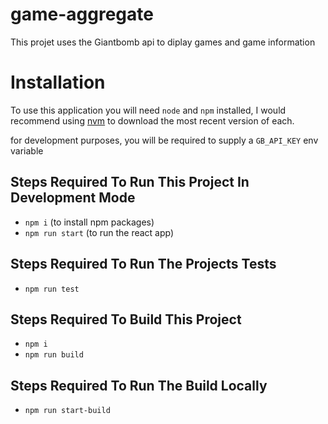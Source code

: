 # game-aggregate

This projet uses the Giantbomb api to diplay games and game information

# Installation

To use this application you will need `node` and `npm` installed, I would recommend using [nvm](https://github.com/nvm-sh/nvm) to download the most recent version of each.

for development purposes, you will be required to supply a `GB_API_KEY` env variable

## Steps Required To Run This Project In Development Mode

-   `npm i` (to install npm packages)
-   `npm run start` (to run the react app)

## Steps Required To Run The Projects Tests

-   `npm run test`

## Steps Required To Build This Project

-   `npm i`
-   `npm run build`

## Steps Required To Run The Build Locally

-   `npm run start-build`
